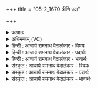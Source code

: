 +++
title = "05-2_1670 त्रीणि पदा"

+++
<details><summary>पदपाठः</summary>

त्री꣡णि꣢꣯। प꣣दा꣢। वि। च꣣क्रमे। वि꣡ष्णुः꣢꣯। गो꣣पाः꣢। गो꣣। पाः꣢। अ꣡दा꣢꣯भ्यः। अ। दा꣣भ्यः। अ꣡तः꣢꣯। ध꣡र्मा꣢꣯णि। धा꣣र꣡य꣢न्। १६७०।
</details>

<details><summary>अधिमन्त्रम् (VC)</summary>

- विष्णुः
- मेधातिथिः काण्वः
- गायत्री
- षड्जः
</details>

<details><summary>हिन्दी : आचार्य रामनाथ वेदालंकार - विषयः</summary>

आगे फिर परमेश्वर का विषय वर्णित करते हैं।
</details>

<details><summary>हिन्दी : आचार्य रामनाथ वेदालंकार - पदार्थः</summary>

पदार्थान्वय -  (गोपाः)रक्षक, (अदाभ्यः)किसी से भी हिंसित,पराजित या अपमानित नहीं किया जा सकनेवाला, (विष्णुः)सर्वान्तर्यामी जगदीश्वर(त्रीणि पदा)प्रकृति,जगत्प्रपञ्च और जीवात्माएँ इन तीनों में(विचक्रमे)व्याप्त है।(अतः)इसी कारण से,वह(धर्माणि)सब पदार्थों में उनके गुण-कर्म-स्वाभाव की(धारयन्)व्यवस्था कर रहा है ॥२॥
</details>

<details><summary>हिन्दी : आचार्य रामनाथ वेदालंकार - भावार्थः</summary>

भावार्थ -  जो परमात्मा ब्रह्माण्ड के सब पदार्थों में व्याप्त है,वही उनको धारण करनेवाला भी है ॥२॥
</details>

<details><summary>संस्कृत : आचार्य रामनाथ वेदालंकार - विषयः</summary>

अथ पुनरपि परमेश्वरविषय उच्यते।
</details>

<details><summary>संस्कृत : आचार्य रामनाथ वेदालंकार - पदार्थः</summary>

पदार्थान्वय -  (गोपाः)रक्षकः, (अदाभ्यः)केनापि हिंसितुं पराजेतुम् अपमानयितुं वाऽशक्यः(विष्णुः)सर्वान्तर्यामी जगदीश्वरः(त्रीणि पदा)त्रीण्यपि पदानि,प्रकृतिं जगत्प्रपञ्चं जीवात्मसमूहं च(वि चक्रमे)व्याप्तवानस्ति।(अतः)अस्मादेव कारणात्,सः(धर्माणि)सर्वेषु पदार्थेषु तेषां धर्मान् गुणकर्मस्वभावान्(धारयन्)व्यवस्थापयन्,वर्तते इति शेषः ॥२॥२
</details>

<details><summary>संस्कृत : आचार्य रामनाथ वेदालंकार - भावार्थः</summary>

भावार्थ -  यः परमात्मा ब्रह्माण्डस्य सर्वेषु पदार्थेषु व्याप्तोऽस्ति स एव तेषां धारकोऽपि वर्तते ॥२॥
</details>
